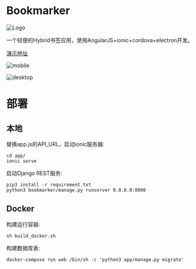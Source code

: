 # Bookmarker

![Logo](https://raw.githubusercontent.com/tonnie17/Bookmarker/master/app/www/bookmark.png)

一个轻便的Hybrid书签应用，使用AngularJS+ionic+cordova+electron开发。

[演示地址](http://ivwsyygyfnhv-lbm.daoapp.io/)

![mobile](http://7xq6ov.com1.z0.glb.clouddn.com/2026984FCF4E2C15113013555787542C.jpg)

![desktop](http://7xq6ov.com1.z0.glb.clouddn.com/C1C80B1C-6B89-47DC-A6E7-265B1D8F34F8.jpg)

# 部署

## 本地

替换app.js的API_URL，启动ionic服务器:

```
cd app/
ionic serve
```

启动Django REST服务:

```
pip3 install -r requirement.txt
python3 bookmarker/manage.py runserver 0.0.0.0:8000
```

## Docker

构建运行容器:

```
sh build_docker.sh
```

构建数据库表:

```
docker-compose run web /bin/sh -c 'python3 app/manage.py migrate'
```
